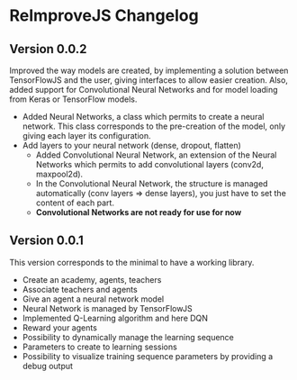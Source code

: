 ReImproveJS Changelog
========================

Version 0.0.2
----------------------
Improved the way models are created, by implementing a solution between TensorFlowJS and the user, giving 
interfaces to allow easier creation. Also, added support for Convolutional Neural Networks and for model loading
from Keras or TensorFlow models.
* Added Neural Networks, a class which permits to create a neural network. This class corresponds to
the pre-creation of the model, only giving each layer its configuration. 
* Add layers to your neural network (dense, dropout, flatten)
    * Added Convolutional Neural Network, an extension of the Neural Networks which permits to add 
    convolutional layers (conv2d, maxpool2d).
    * In the Convolutional Neural Network, the structure is managed automatically (conv layers => dense layers), you
    just have to set the content of each part.
    * __Convolutional Networks are not ready for use for now__


Version 0.0.1
----------------------
This version corresponds to the minimal to have a working library.
* Create an academy, agents, teachers
* Associate teachers and agents
* Give an agent a neural network model
* Neural Network is managed by TensorFlowJS
* Implemented Q-Learning algorithm and here DQN
* Reward your agents
* Possibility to dynamically manage the learning sequence
* Parameters to create to learning sessions
* Possibility to visualize training sequence parameters by providing a debug output
